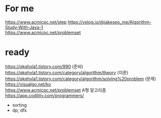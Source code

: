 # For me
https://www.acmicpc.net/step
https://velog.io/@jakeseo_me/Algorithm-Study-With-Java-1  
https://www.acmicpc.net/problemset
# ready
https://qkqhxla1.tistory.com/990  (준비)  
https://qkqhxla1.tistory.com/category/algorithm/theory  (이론)
https://qkqhxla1.tistory.com/category/algorithm/solving%20problem  (문제)  
https://visualgo.net/ko  
https://www.acmicpc.net/problemset A형 알고리즘  
https://app.codility.com/programmers/  
- sorting  
- dp, dfs

